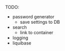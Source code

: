 TODO:
+ password generator
  + save settings to DB
+ search
  + link to container
+ logging
+ liquibase